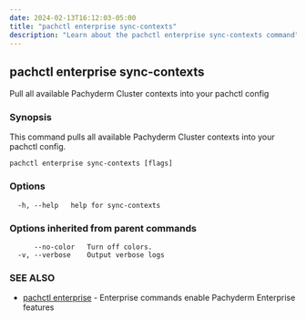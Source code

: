 ```yaml
---
date: 2024-02-13T16:12:03-05:00
title: "pachctl enterprise sync-contexts"
description: "Learn about the pachctl enterprise sync-contexts command"
---
```


## pachctl enterprise sync-contexts

Pull all available Pachyderm Cluster contexts into your pachctl config

### Synopsis

This command pulls all available Pachyderm Cluster contexts into your pachctl config.

```
pachctl enterprise sync-contexts [flags]
```

### Options

```
  -h, --help   help for sync-contexts
```

### Options inherited from parent commands

```
      --no-color   Turn off colors.
  -v, --verbose    Output verbose logs
```

### SEE ALSO

* [pachctl enterprise](../pachctl_enterprise)	 - Enterprise commands enable Pachyderm Enterprise features

